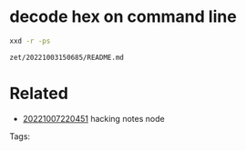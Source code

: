 # decode hex on command line
```bash
xxd -r -ps
```

` zet/20221003150685/README.md `

# Related

- [20221007220451](/zet/20221007220451/README.md) hacking notes node

Tags:

    
